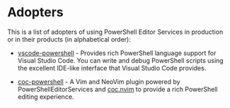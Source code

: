 # Adopters

<!--
Example entry:
```markdown
* [PowerShell](https://github.com/powershell/powershell) team uses PowerShell Editor Services for authoring and
  debugging PowerShell scripts used for test automation, builds, and packaging.
  This includes over 11,000 test cases supported on various Linux distros, Windows, and macOS.
  More information about PowerShell is available at [PowerShell Docs](https://aka.ms/powershell-docs).
```
-->

This is a list of adopters of using PowerShell Editor Services in production or in their products (in alphabetical order):

* [vscode-powershell](https://github.com/PowerShell/vscode-powershell) - Provides rich PowerShell language support for Visual Studio Code. You can write and debug PowerShell scripts using the excellent IDE-like interface that Visual Studio Code provides.

* [coc-powershell](https://github.com/coc-extensions/coc-powershell) - A Vim and NeoVim plugin powered by PowerShellEditorServices and [coc.nvim](https://github.com/neoclide/coc.nvim) to provide a rich PowerShell editing experience.
